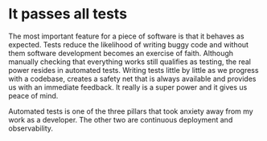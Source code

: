 # It passes all tests

The most important feature for a piece of software is that it behaves as expected. Tests reduce the likelihood of writing
buggy code and without them software development becomes an exercise of faith. Although manually checking that everything works 
still qualifies as testing, the real power resides in automated tests. Writing tests
little by little as we progress with a codebase, creates a safety net that is always available and provides us with an immediate feedback.
It really is a super power and it gives us peace of mind.  

Automated tests is one of the three pillars that took anxiety away from my work as a developer. 
The other two are continuous deployment and observability.